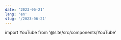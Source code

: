 ```yaml
---
date: '2023-06-21'
lang: 'en'
slug: '/2023-06-21'
---
```


import YouTube from '@site/src/components/YouTube'

<YouTube id="K_5-4R-Vx5w"/>
